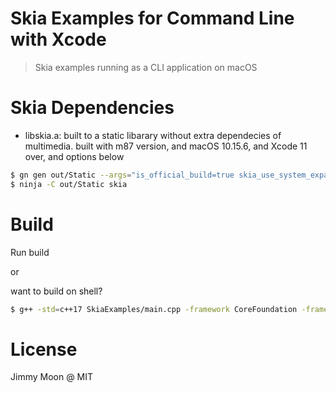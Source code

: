 #  Skia Examples for Command Line with Xcode

> Skia examples running as a CLI application on macOS

# Skia Dependencies

- libskia.a: built to a static libarary without extra dependecies of multimedia. built with m87 version, and macOS 10.15.6, and Xcode 11 over, and options below

```sh
$ gn gen out/Static --args="is_official_build=true skia_use_system_expat=false skia_use_system_icu=false skia_use_system_libjpeg_turbo=false skia_use_system_libpng=false skia_use_system_libwebp=false skia_use_system_zlib=false extra_cflags_cc=[\"-frtti\"]"
$ ninja -C out/Static skia
```

# Build

Run build

or 

want to build on shell?

```sh
$ g++ -std=c++17 SkiaExamples/main.cpp -framework CoreFoundation -framework CoreGraphics -framework CoreText -framework CoreServices -L./lib -lskia -I. -o bin/SkiaExamples
```
# License

Jimmy Moon @ MIT

